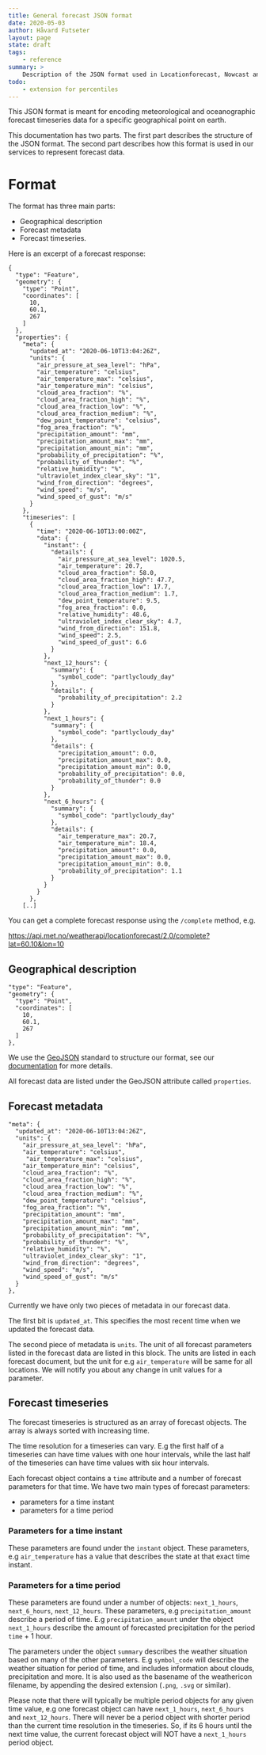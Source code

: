 ```yaml
---
title: General forecast JSON format
date: 2020-05-03
author: Håvard Futseter
layout: page
state: draft
tags:
    - reference
summary: >
    Description of the JSON format used in Locationforecast, Nowcast and others
todo:
    - extension for percentiles
---
```


This JSON format is meant for encoding meteorological and oceanographic forecast
timeseries data for a specific geographical point on earth.

This documentation has two parts. The first part describes the structure of the
JSON format. The second part describes how this format is used in our services
to represent forecast data.

# Format

The format has three main parts:

 - Geographical description
 - Forecast metadata
 - Forecast timeseries.

Here is an excerpt of a forecast response:

    {
      "type": "Feature",
      "geometry": {
        "type": "Point",
        "coordinates": [
          10,
          60.1,
          267
        ]
      },
      "properties": {
        "meta": {
          "updated_at": "2020-06-10T13:04:26Z",
          "units": {
            "air_pressure_at_sea_level": "hPa",
            "air_temperature": "celsius",
            "air_temperature_max": "celsius",
            "air_temperature_min": "celsius",
            "cloud_area_fraction": "%",
            "cloud_area_fraction_high": "%",
            "cloud_area_fraction_low": "%",
            "cloud_area_fraction_medium": "%",
            "dew_point_temperature": "celsius",
            "fog_area_fraction": "%",
            "precipitation_amount": "mm",
            "precipitation_amount_max": "mm",
            "precipitation_amount_min": "mm",
            "probability_of_precipitation": "%",
            "probability_of_thunder": "%",
            "relative_humidity": "%",
            "ultraviolet_index_clear_sky": "1",
            "wind_from_direction": "degrees",
            "wind_speed": "m/s",
            "wind_speed_of_gust": "m/s"
          }
        },
        "timeseries": [
          {
            "time": "2020-06-10T13:00:00Z",
            "data": {
              "instant": {
                "details": {
                  "air_pressure_at_sea_level": 1020.5,
                  "air_temperature": 20.7,
                  "cloud_area_fraction": 58.0,
                  "cloud_area_fraction_high": 47.7,
                  "cloud_area_fraction_low": 17.7,
                  "cloud_area_fraction_medium": 1.7,
                  "dew_point_temperature": 9.5,
                  "fog_area_fraction": 0.0,
                  "relative_humidity": 48.6,
                  "ultraviolet_index_clear_sky": 4.7,
                  "wind_from_direction": 151.8,
                  "wind_speed": 2.5,
                  "wind_speed_of_gust": 6.6
                }
              },
              "next_12_hours": {
                "summary": {
                  "symbol_code": "partlycloudy_day"
                },
                "details": {
                  "probability_of_precipitation": 2.2
                }
              },
              "next_1_hours": {
                "summary": {
                  "symbol_code": "partlycloudy_day"
                },
                "details": {
                  "precipitation_amount": 0.0,
                  "precipitation_amount_max": 0.0,
                  "precipitation_amount_min": 0.0,
                  "probability_of_precipitation": 0.0,
                  "probability_of_thunder": 0.0
                }
              },
              "next_6_hours": {
                "summary": {
                  "symbol_code": "partlycloudy_day"
                },
                "details": {
                  "air_temperature_max": 20.7,
                  "air_temperature_min": 18.4,
                  "precipitation_amount": 0.0,
                  "precipitation_amount_max": 0.0,
                  "precipitation_amount_min": 0.0,
                  "probability_of_precipitation": 1.1
                }
              }
            }
          },
        [..]

You can get a complete forecast response using the `/complete` method, e.g.

 https://api.met.no/weatherapi/locationforecast/2.0/complete?lat=60.10&lon=10

## Geographical description

    "type": "Feature",
    "geometry": {
      "type": "Point",
      "coordinates": [
        10,
        60.1,
        267
      ]
    },

We use the [GeoJSON](https://geojson.org/) standard to structure our format,
see our [documentation](./GeoJSON) for more details.

All forecast data are listed under the GeoJSON attribute called `properties`.

## Forecast metadata

    "meta": {
      "updated_at": "2020-06-10T13:04:26Z",
      "units": {
        "air_pressure_at_sea_level": "hPa",
        "air_temperature": "celsius",
         "air_temperature_max": "celsius",
        "air_temperature_min": "celsius",
        "cloud_area_fraction": "%",
        "cloud_area_fraction_high": "%",
        "cloud_area_fraction_low": "%",
        "cloud_area_fraction_medium": "%",
        "dew_point_temperature": "celsius",
        "fog_area_fraction": "%",
        "precipitation_amount": "mm",
        "precipitation_amount_max": "mm",
        "precipitation_amount_min": "mm",
        "probability_of_precipitation": "%",
        "probability_of_thunder": "%",
        "relative_humidity": "%",
        "ultraviolet_index_clear_sky": "1",
        "wind_from_direction": "degrees",
        "wind_speed": "m/s",
        "wind_speed_of_gust": "m/s"
      }
    },

Currently we have only two pieces of metadata in our forecast data.

The first bit is `updated_at`. This specifies the most recent time when we
updated the forecast data.

The second piece of metadata is `units`. The unit of all forecast parameters
listed in the forecast data are listed in this block. The units are listed in
each forecast document, but the unit for e.g `air_temperature` will be same for
all locations. We will notify you about any change in unit values for a
parameter.

## Forecast timeseries

The forecast timeseries is structured as an array of forecast objects. The array
is always sorted with increasing time.

The time resolution for a timeseries can vary. E.g the first half of a timeseries can have time values with one hour intervals,
while the last half of the timeseries can have time values with six hour intervals.

Each forecast object contains a `time` attribute and a number of forecast
parameters for that time. We have two main types of forecast parameters:

- parameters for a time instant
- parameters for a time period

### Parameters for a time instant

These parameters are found under the `instant` object. These parameters, e.g
`air_temperature` has a value that describes the state at that exact time
instant.

### Parameters for a time period

These parameters are found under a number of objects: `next_1_hours`,
`next_6_hours`, `next_12_hours`. These parameters, e.g `precipitation_amount`
describe a period of time. E.g `precipitation_amount` under the object
`next_1_hours` describe the amount of forecasted precipitation for the period
`time` + 1 hour.

The parameters under the object `summary` describes the weather situation based
on many of the other parameters. E.g `symbol_code` will describe the weather
situation for period of time, and includes information about clouds,
precipitation and more. It is also used as the basename of the weathericon
filename, by appending the desired extension (`.png`, `.svg` or similar).

Please note that there will typically be multiple period objects for any given time value, e.g one forecast object
can have `next_1_hours`, `next_6_hours` and `next_12_hours`. There will never be a period object with shorter period
than the current time resolution in the timeseries. So, if its 6 hours until the next time value, the current forecast object
will NOT have a `next_1_hours` period object.